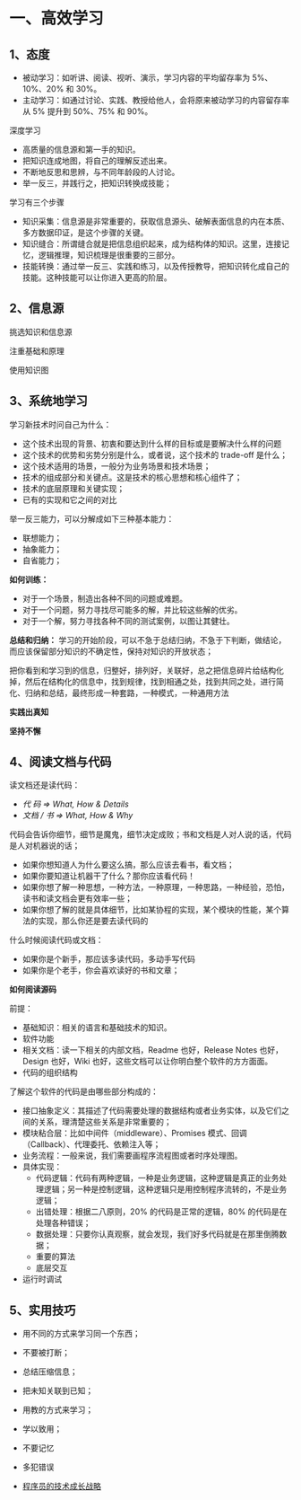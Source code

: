 # 一、高效学习

## 1、态度

- 被动学习：如听讲、阅读、视听、演示，学习内容的平均留存率为 5%、10%、20% 和 30%。
- 主动学习：如通过讨论、实践、教授给他人，会将原来被动学习的内容留存率从 5% 提升到 50%、75% 和 90%。

深度学习
- 高质量的信息源和第一手的知识。
- 把知识连成地图，将自己的理解反述出来。
- 不断地反思和思辨，与不同年龄段的人讨论。
- 举一反三，并践行之，把知识转换成技能；

学习有三个步骤
- 知识采集：信息源是非常重要的，获取信息源头、破解表面信息的内在本质、多方数据印证，是这个步骤的关键。
- 知识缝合：所谓缝合就是把信息组织起来，成为结构体的知识。这里，连接记忆，逻辑推理，知识梳理是很重要的三部分。
- 技能转换：通过举一反三、实践和练习，以及传授教导，把知识转化成自己的技能。这种技能可以让你进入更高的阶层。

## 2、信息源

挑选知识和信息源

注重基础和原理

使用知识图

## 3、系统地学习

学习新技术时问自己为什么：
- 这个技术出现的背景、初衷和要达到什么样的目标或是要解决什么样的问题
- 这个技术的优势和劣势分别是什么，或者说，这个技术的 trade-off 是什么；
- 这个技术适用的场景，一般分为业务场景和技术场景；
- 技术的组成部分和关键点。这是技术的核心思想和核心组件了；
- 技术的底层原理和关键实现；
- 已有的实现和它之间的对比

举一反三能力，可以分解成如下三种基本能力：
- 联想能力；
- 抽象能力；
- 自省能力；

**如何训练：**
- 对于一个场景，制造出各种不同的问题或难题。
- 对于一个问题，努力寻找尽可能多的解，并比较这些解的优劣。
- 对于一个解，努力寻找各种不同的测试案例，以图让其健壮。

**总结和归纳：** 学习的开始阶段，可以不急于总结归纳，不急于下判断，做结论，而应该保留部分知识的不确定性，保持对知识的开放状态；

把你看到和学习到的信息，归整好，排列好，关联好，总之把信息碎片给结构化掉，然后在结构化的信息中，找到规律，找到相通之处，找到共同之处，进行简化、归纳和总结，最终形成一种套路，一种模式，一种通用方法

**实践出真知**

**坚持不懈**

## 4、阅读文档与代码

读文档还是读代码：
- *代 码 => What, How & Details*
- *文档 / 书 => What, How & Why*

代码会告诉你细节，细节是魔鬼，细节决定成败；书和文档是人对人说的话，代码是人对机器说的话；
- 如果你想知道人为什么要这么搞，那么应该去看书，看文档；
- 如果你要知道让机器干了什么？那你应该看代码！
- 如果你想了解一种思想，一种方法，一种原理，一种思路，一种经验，恐怕，读书和读文档会更有效率一些；
- 如果你想了解的就是具体细节，比如某协程的实现，某个模块的性能，某个算法的实现，那么你还是要去读代码的

什么时候阅读代码或文档：
- 如果你是个新手，那应该多读代码，多动手写代码
- 如果你是个老手，你会喜欢读好的书和文章；

**如何阅读源码**

前提：
- 基础知识：相关的语言和基础技术的知识。
- 软件功能
- 相关文档：读一下相关的内部文档，Readme 也好，Release Notes 也好，Design 也好，Wiki 也好，这些文档可以让你明白整个软件的方方面面。
- 代码的组织结构

了解这个软件的代码是由哪些部分构成的：
- 接口抽象定义：其描述了代码需要处理的数据结构或者业务实体，以及它们之间的关系，理清楚这些关系是非常重要的；
- 模块粘合层：比如中间件（middleware）、Promises 模式、回调（Callback）、代理委托、依赖注入等；
- 业务流程：一般来说，我们需要画程序流程图或者时序处理图。
- 具体实现：
    - 代码逻辑：代码有两种逻辑，一种是业务逻辑，这种逻辑是真正的业务处理逻辑；另一种是控制逻辑，这种逻辑只是用控制程序流转的，不是业务逻辑；
    - 出错处理：根据二八原则，20% 的代码是正常的逻辑，80% 的代码是在处理各种错误；
    - 数据处理：只要你认真观察，就会发现，我们好多代码就是在那里倒腾数据；
    - 重要的算法
    - 底层交互
- 运行时调试

## 5、实用技巧

- 用不同的方式来学习同一个东西；
- 不要被打断；
- 总结压缩信息；
- 把未知关联到已知；
- 用教的方式来学习；
- 学以致用；
- 不要记忆
- 多犯错误




- [程序员的技术成长战略](https://javaguide.cn/high-quality-technical-articles/advanced-programmer/the-growth-strategy-of-the-technological-giant.html)